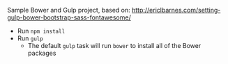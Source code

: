 Sample Bower and Gulp project, based on:  http://ericlbarnes.com/setting-gulp-bower-bootstrap-sass-fontawesome/

- Run `npm install`
- Run `gulp`
  - The default `gulp` task will run `bower` to install all of the Bower packages